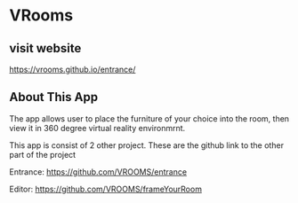# VRooms

## visit website

https://vrooms.github.io/entrance/

## About This App

The app allows user to place the furniture of your choice into the room,
then view it in 360 degree virtual reality environmrnt.

This app is consist of 2 other project.
These are the github link to the other part of the project

Entrance: https://github.com/VROOMS/entrance

Editor: https://github.com/VROOMS/frameYourRoom

